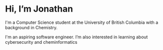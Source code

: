 # Hi, I’m Jonathan
I'm a Computer Science student at the University of British Columbia with a background in Chemistry.

I'm an aspiring software engineer. I’m also interested in learning about cybersecurity and cheminformatics



<!---
chanjonathan/chanjonathan is a ✨ special ✨ repository because its `README.md` (this file) appears on your GitHub profile.
You can click the Preview link to take a look at your changes.
--->
